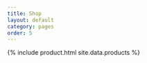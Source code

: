 ```yaml
---
title: Shop
layout: default
category: pages
order: 5
---
```


{% include product.html site.data.products %}
